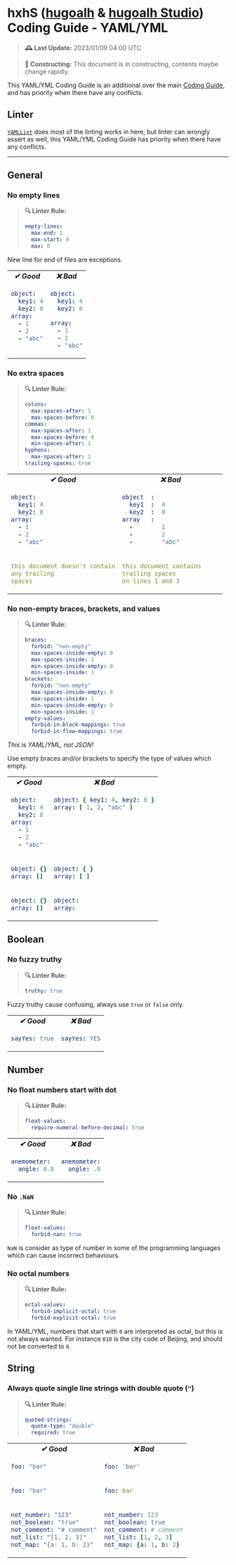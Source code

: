 [hugoalh]: https://github.com/hugoalh
[hugoalh-studio]: https://github.com/hugoalh-studio

# hxhS ([hugoalh][hugoalh] & [hugoalh Studio][hugoalh-studio]) Coding Guide - YAML/YML

> **🕰️ Last Update:** 2023/01/09 04:00 UTC

> **🚧 Constructing:** This document is in constructing, contents maybe change rapidly.

This YAML/YML Coding Guide is an additional over the main [Coding Guide](./main.md), and has priority when there have any conflicts.

## Linter

[`YAMLLint`](https://github.com/adrienverge/yamllint) does most of the linting works in here, but linter can wrongly assert as well, this YAML/YML Coding Guide has priority when there have any conflicts.

---

## General

### No empty lines

> **🔍 Linter Rule:**
>
> ```yml
> empty-lines:
>   max-end: 1
>   max-start: 0
>   max: 0
> ```

New line for end of files are exceptions.

<table>
<tbody valign="top">
<tr>
<td align="center"><b><i>✔ Good</i></b></td>
<td align="center"><b><i>❌ Bad</i></b></td>
</tr>
<tr>
<td>

```yml
object:
  key1: 4
  key2: 8
array:
  - 1
  - 2
  - "abc"
```

</td>
<td>

```yml
object:
  key1: 4
  key2: 8

array:
  - 1
  - 2
  - "abc"
```

</td>
</tr>
</tbody>
</table>

### No extra spaces

> **🔍 Linter Rule:**
>
> ```yml
> colons:
>   max-spaces-after: 1
>   max-spaces-before: 0
> commas:
>   max-spaces-after: 1
>   max-spaces-before: 0
>   min-spaces-after: 1
> hyphens:
>   max-spaces-after: 1
> trailing-spaces: true
> ```

<table>
<tbody valign="top">
<tr>
<td align="center"><b><i>✔ Good</i></b></td>
<td align="center"><b><i>❌ Bad</i></b></td>
</tr>
<tr>
<td>

```yml
object:
  key1: 4
  key2: 8
array:
  - 1
  - 2
  - "abc"
```

</td>
<td>

```yml
object  :
  key1  :  4
  key2  :  8
array   :
  -        1
  -        2
  -        "abc"
```

</td>
</tr>
<tr>
<td>

```yml
this document doesn't contain
any trailing
spaces
```

</td>
<td>

```yml
this document contains     
trailing spaces
on lines 1 and 3         
```

</td>
</tr>
</tbody>
</table>

### No non-empty braces, brackets, and values

> **🔍 Linter Rule:**
>
> ```yml
> braces:
>   forbid: "non-empty"
>   max-spaces-inside-empty: 0
>   max-spaces-inside: 1
>   min-spaces-inside-empty: 0
>   min-spaces-inside: 1
> brackets:
>   forbid: "non-empty"
>   max-spaces-inside-empty: 0
>   max-spaces-inside: 1
>   min-spaces-inside-empty: 0
>   min-spaces-inside: 1
> empty-values:
>   forbid-in-block-mappings: true
>   forbid-in-flow-mappings: true
> ```

*This is YAML/YML, not JSON!*

Use empty braces and/or brackets to specify the type of values which empty.

<table>
<tbody valign="top">
<tr>
<td align="center"><b><i>✔ Good</i></b></td>
<td align="center"><b><i>❌ Bad</i></b></td>
</tr>
<tr>
<td>

```yml
object:
  key1: 4
  key2: 8
array:
  - 1
  - 2
  - "abc"
```

</td>
<td>

```yml
object: { key1: 4, key2: 8 }
array: [ 1, 2, "abc" ]
```

</td>
</tr>
<tr>
<td>

```yml
object: {}
array: []
```

</td>
<td>

```yml
object: { }
array: [ ]
```

</td>
</tr>
<tr>
<td>

```yml
object: {}
array: []
```

</td>
<td>

```yml
object:
array:
```

</td>
</tr>
</tbody>
</table>

## Boolean

### No fuzzy truthy

> **🔍 Linter Rule:**
>
> ```yml
> truthy: true
> ```

Fuzzy truthy cause confusing, always use `true` or `false` only.

<table>
<tbody valign="top">
<tr>
<td align="center"><b><i>✔ Good</i></b></td>
<td align="center"><b><i>❌ Bad</i></b></td>
</tr>
<tr>
<td>

```yml
sayYes: true
```

</td>
<td>

```yml
sayYes: YES
```

</td>
</tr>
</tbody>
</table>

## Number

### No float numbers start with dot

> **🔍 Linter Rule:**
>
> ```yml
> float-values:
>   require-numeral-before-decimal: true
> ```

<table>
<tbody valign="top">
<tr>
<td align="center"><b><i>✔ Good</i></b></td>
<td align="center"><b><i>❌ Bad</i></b></td>
</tr>
<tr>
<td>

```yml
anemometer:
  angle: 0.0
```

</td>
<td>

```yml
anemometer:
  angle: .0
```

</td>
</tr>
</tbody>
</table>

### No `.NaN`

> **🔍 Linter Rule:**
>
> ```yml
> float-values:
>   forbid-nan: true
> ```

`NaN` is consider as type of number in some of the programming languages which can cause incorrect behaviours.

### No octal numbers

> **🔍 Linter Rule:**
>
> ```yml
> octal-values:
>   forbid-implicit-octal: true
>   forbid-explicit-octal: true
> ```

In YAML/YML, numbers that start with `0` are interpreted as octal, but this is not always wanted. For instance `010` is the city code of Beijing, and should not be converted to `8`.

## String

### Always quote single line strings with double quote (`"`)

> **🔍 Linter Rule:**
>
> ```yml
> quoted-strings:
>   quote-type: "double"
>   required: true
> ```

<table>
<tbody valign="top">
<tr>
<td align="center"><b><i>✔ Good</i></b></td>
<td align="center"><b><i>❌ Bad</i></b></td>
</tr>
<tr>
<td>

```yml
foo: "bar"
```

</td>
<td>

```yml
foo: 'bar'
```

</td>
</tr>
<tr>
<td>

```yml
foo: "bar"
```

</td>
<td>

```yml
foo: bar
```

</td>
</tr>
<tr>
<td>

```yml
not_number: "123"
not_boolean: "true"
not_comment: "# comment"
not_list: "[1, 2, 3]"
not_map: "{a: 1, b: 2}"
```

</td>
<td>

```yml
not_number: 123
not_boolean: true
not_comment: # comment
not_list: [1, 2, 3]
not_map: {a: 1, b: 2}
```

</td>
</tr>
</tbody>
</table>

